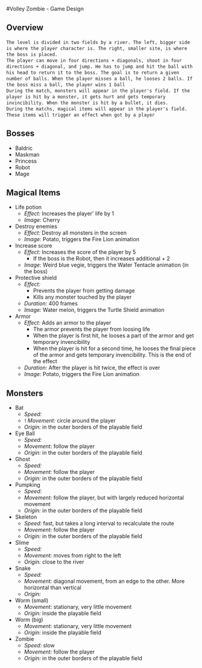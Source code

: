 #Volley Zombie - Game Design

## Overview
    The level is divided in two fields by a river. The left, bigger side is where the player character is. The right, smaller site, is where the boss is placed.
    The player can move in four directions + diagonals, shoot in four directions + diagonal, and jump. He has to jump and hit the ball with his head to return it to the boss. The goal is to return a given number of balls. When the player misses a ball, he looses 2 balls. If the boss miss a ball, the player wins 1 ball
    During the match, monsters will appear in the player's field. If the player is hit by a monster, it gets hurt and gets temporary invincibility. When the monster is hit by a bullet, it dies.
    During the matchs, magical items will appear in the player's field. These items will trigger an effect when got by a player


## Bosses
* Baldric
* Maskman
* Princess
* Robot
* Mage

## Magical Items
* Life potion
    * *Effect:* Increases the player' life by 1
    * *Image:* Cherry
* Destroy enemies
    * *Effect:* Destroy all monsters in the screen
    * *Image:* Potato, triggers the Fire Lion animation
* Increase score
    * *Effect:* Increases the score of the player by 5
        * If the boss is the Robot, then it increases additional + 2
    * *Image:* Weird blue vegie, triggers the Water Tentacle animation (in the boss)
* Protective shield
    * *Effect:*
        * Prevents the player from getting damage
        * Kills any monster touched by the player
    * *Duration:* 400 frames
    * *Image:* Water melon, triggers the Turtle Shield animation
* Armor
    * *Effect:* Adds an armor to the player
        * The armor prevents the player from loosing life
        * When the player is first hit, he looses a part of the armor and get temporary invencibility
        * When the player is hit for a second time, he looses the final piece of the armor and gets temporary invencibility. This is the end of the effect
    * *Duration:* After the player is hit twice, the effect is over
    * *Image:* Potato, triggers the Fire Lion animation

## Monsters
* Bat
    * *Speed:* 
    * ![mark](mark.jpg) *Movement:* circle around the player
    * *Origin:* in the outer borders of the playable field
* Eye Ball
    * *Speed:* 
    * *Movement:* follow the player
    * *Origin:* in the outer borders of the playable field
* Ghost
    * *Speed:* 
    * *Movement:* follow the player
    * *Origin:* in the outer borders of the playable field
* Pumpking
    * *Speed:* 
    * *Movement:* follow the player, but with largely reduced horizontal movement
    * *Origin:* in the outer borders of the playable field
* Skeleton
    * *Speed:* fast, but takes a long interval to recalculate the route
    * *Movement:* follow the player
    * *Origin:* in the outer borders of the playable field
* Slime
    * *Speed:* 
    * *Movement:* moves from right to the left
    * *Origin:* close to the river
* Snake
    * *Speed:* 
    * *Movement:* diagonal movement, from an edge to the other. More horizontal than vertical
    * *Origin:* 
* Worm (small)
    * *Movement:* stationary, very little movement
    * *Origin:* inside the playable field
* Worm (big)
    * *Movement:* stationary, very little movement
    * *Origin:* inside the playable field
* Zombie
    * *Speed:* slow
    * *Movement:* follow the player
    * *Origin:* in the outer borders of the playable field